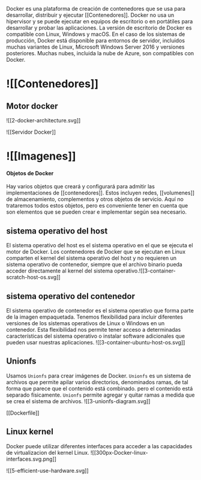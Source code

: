 Docker es una plataforma de creación de contenedores que se usa para desarrollar, distribuir y ejecutar [[Contenedores]]. Docker no usa un hipervisor y se puede ejecutar en equipos de escritorio o en portátiles para desarrollar y probar las aplicaciones. La versión de escritorio de Docker es compatible con Linux, Windows y macOS. En el caso de los sistemas de producción, Docker está disponible para entornos de servidor, incluidos muchas variantes de Linux, Microsoft Windows Server 2016 y versiones posteriores. Muchas nubes, incluida la nube de Azure, son compatibles con Docker.

# ![[Contenedores]]

## Motor docker

![[2-docker-architecture.svg]]

![[Servidor Docker]]
# ![[Imagenes]]
#### Objetos de Docker

Hay varios objetos que creará y configurará para admitir las implementaciones de [[contenedores]]. Estos incluyen redes, [[volumenes]] de almacenamiento, complementos y otros objetos de servicio. Aquí no trataremos todos estos objetos, pero es conveniente tener en cuenta que son elementos que se pueden crear e implementar según sea necesario.
## sistema operativo del host 
El sistema operativo del host es el sistema operativo en el que se ejecuta el motor de Docker. Los contenedores de Docker que se ejecutan en Linux comparten el kernel del sistema operativo del host y no requieren un sistema operativo de contenedor, siempre que el archivo binario pueda acceder directamente al kernel del sistema operativo.![[3-container-scratch-host-os.svg]]

## sistema operativo del contenedor
El sistema operativo de contenedor es el sistema operativo que forma parte de la imagen empaquetada. Tenemos flexibilidad para incluir diferentes versiones de los sistemas operativos de Linux o Windows en un contenedor. Esta flexibilidad nos permite tener acceso a determinadas características del sistema operativo o instalar software adicionales que pueden usar nuestras aplicaciones.
![[3-container-ubuntu-host-os.svg]]


## Unionfs
Usamos `Unionfs` para crear imágenes de Docker. `Unionfs` es un sistema de archivos que permite apilar varios directorios, denominados ramas, de tal forma que parece que el contenido está combinado. pero el contenido está separado físicamente. `Unionfs` permite agregar y quitar ramas a medida que se crea el sistema de archivos.
![[3-unionfs-diagram.svg]]

[[Dockerfile]]

## Linux kernel
Docker puede utilizar diferentes interfaces para acceder a las capacidades de virtualizacion del kernel Linux.
![[300px-Docker-linux-interfaces.svg.png]]

![[5-efficient-use-hardware.svg]]